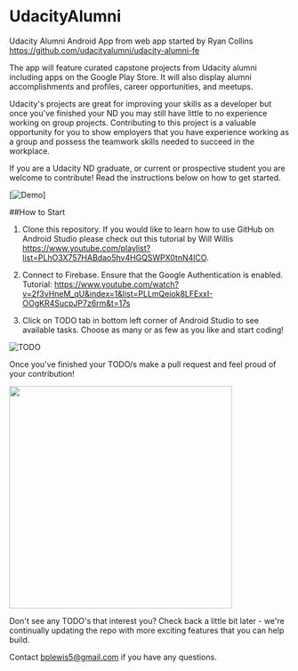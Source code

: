 # UdacityAlumni
Udacity Alumni Android App from web app started by Ryan Collins https://github.com/udacityalumni/udacity-alumni-fe

The app will feature curated capstone projects from Udacity alumni including apps on the Google Play Store. It will also display alumni accomplishments and profiles, career opportunities, and meetups.

Udacity's projects are great for improving your skills as a developer but once you've finished your ND you may still have little to no experience working on group projects. Contributing to this project is a valuable opportunity for you to show employers that you have experience working as a group and possess the teamwork skills needed to succeed in the workplace.

If you are a Udacity ND graduate, or current or prospective student you are welcome to contribute! Read the instructions below on how to get started. 

[![Demo](https://j.gifs.com/GZXDKJ.gif)]

##How to Start

1. Clone this repository. If you would like to learn how to use GitHub on Android Studio please check out this tutorial by Will Willis https://www.youtube.com/playlist?list=PLhO3X757HABdao5hv4HGQSWPX0tnN4lCO. 

2. Connect to Firebase. Ensure that the Google Authentication is enabled.
Tutorial: https://www.youtube.com/watch?v=2f3vHneM_qU&index=1&list=PLLmQeiok8LFExxI-OOgKR4SucpJP7z6rm&t=17s

3. Click on TODO tab in bottom left corner of Android Studio to see available tasks. Choose as many or as few as you like and start coding!

![TODO](https://github.com/BenGoBlue05/UdacityAlumni/blob/master/Todos/Todo.png)

Once you've finished your TODO/s make a pull request and feel proud of your contribution!

<img src="https://github.com/BenGoBlue05/UdacityAlumni/blob/master/Todos/pull-request.png" width = 400>

Don't see any TODO's that interest you? Check back a little bit later - we're continually updating the repo with more exciting features that you can help build.

Contact bplewis5@gmail.com if you have any questions.




